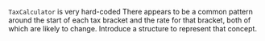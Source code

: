 `TaxCalculator` is very hard-coded
There appears to be a common pattern around the start of each tax bracket and
the rate for that bracket, both of which are likely to change.
Introduce a structure to represent that concept.
